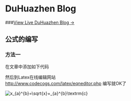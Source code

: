 # DuHuazhen Blog

 ###[View Live DuHuazhen Blog &rarr;](https://duhuazhen.github.io)  <br>


## 公式的编写      

### 方法一  
 

在文章中添加如下代码  

然后到Latex在线编辑网站  
http://www.codecogs.com/latex/eqneditor.php  编写就OK了 

<img src="http://latex.codecogs.com/gif.latex?x_{a}^{b}=\sqrt{x}&plus;_{a}^{b}\textrm{c}" title="x_{a}^{b}=\sqrt{x}+_{a}^{b}\textrm{c}" />

